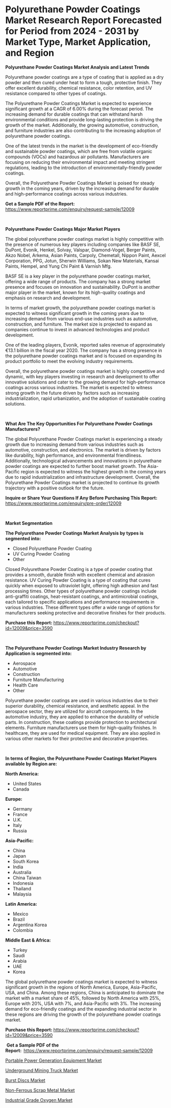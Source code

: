 <p><h1>Polyurethane Powder Coatings Market Research Report Forecasted for Period from 2024 -  2031 by Market Type, Market Application, and Region</h1></p><p><strong>Polyurethane Powder Coatings Market Analysis and Latest Trends</strong></p>
<p><p>Polyurethane powder coatings are a type of coating that is applied as a dry powder and then cured under heat to form a tough, protective finish. They offer excellent durability, chemical resistance, color retention, and UV resistance compared to other types of coatings.</p><p>The Polyurethane Powder Coatings Market is expected to experience significant growth at a CAGR of 6.00% during the forecast period. The increasing demand for durable coatings that can withstand harsh environmental conditions and provide long-lasting protection is driving the growth of the market. Additionally, the growing automotive, construction, and furniture industries are also contributing to the increasing adoption of polyurethane powder coatings.</p><p>One of the latest trends in the market is the development of eco-friendly and sustainable powder coatings, which are free from volatile organic compounds (VOCs) and hazardous air pollutants. Manufacturers are focusing on reducing their environmental impact and meeting stringent regulations, leading to the introduction of environmentally-friendly powder coatings.</p><p>Overall, the Polyurethane Powder Coatings Market is poised for steady growth in the coming years, driven by the increasing demand for durable and high-performance coatings across various industries.</p></p>
<p><strong>Get a Sample PDF of the Report:&nbsp;</strong> <a href="https://www.reportprime.com/enquiry/request-sample/12009">https://www.reportprime.com/enquiry/request-sample/12009</a></p>
<p>&nbsp;</p>
<p><strong>Polyurethane Powder Coatings Major Market Players</strong></p>
<p><p>The global polyurethane powder coatings market is highly competitive with the presence of numerous key players including companies like BASF SE, DuPont, Evonik, Henkel, Solvay, Valspar, Diamond-Vogel, Berger Paints, Akzo Nobel, Arkema, Asian Paints, Carpoly, Chemetall, Nippon Paint, Aexcel Corporation, PPG, Jotun, Sherwin Williams, Sokan New Materials, Kansai Paints, Hempel, and Yung Chi Paint & Varnish Mfg.</p><p>BASF SE is a key player in the polyurethane powder coatings market, offering a wide range of products. The company has a strong market presence and focuses on innovation and sustainability. DuPont is another major player in the market, known for its high-quality coatings and emphasis on research and development.</p><p>In terms of market growth, the polyurethane powder coatings market is expected to witness significant growth in the coming years due to increasing demand from various end-use industries such as automotive, construction, and furniture. The market size is projected to expand as companies continue to invest in advanced technologies and product development.</p><p>One of the leading players, Evonik, reported sales revenue of approximately €13.1 billion in the fiscal year 2020. The company has a strong presence in the polyurethane powder coatings market and is focused on expanding its product portfolio to meet the evolving industry requirements.</p><p>Overall, the polyurethane powder coatings market is highly competitive and dynamic, with key players investing in research and development to offer innovative solutions and cater to the growing demand for high-performance coatings across various industries. The market is expected to witness strong growth in the future driven by factors such as increasing industrialization, rapid urbanization, and the adoption of sustainable coating solutions.</p></p>
<p>&nbsp;</p>
<p><strong>What Are The Key Opportunities For Polyurethane Powder Coatings Manufacturers?</strong></p>
<p><p>The global Polyurethane Powder Coatings market is experiencing a steady growth due to increasing demand from various industries such as automotive, construction, and electronics. The market is driven by factors like durability, high performance, and environmental friendliness. Additionally, technological advancements and innovations in polyurethane powder coatings are expected to further boost market growth. The Asia-Pacific region is expected to witness the highest growth in the coming years due to rapid industrialization and infrastructure development. Overall, the Polyurethane Powder Coatings market is projected to continue its growth trajectory with a positive outlook for the future.</p></p>
<p><strong>Inquire or Share Your Questions If Any Before Purchasing This Report:</strong> <a href="https://www.reportprime.com/enquiry/pre-order/12009">https://www.reportprime.com/enquiry/pre-order/12009</a></p>
<p>&nbsp;</p>
<p><strong>Market Segmentation</strong></p>
<p><strong>The Polyurethane Powder Coatings Market Analysis by types is segmented into:</strong></p>
<p><ul><li>Closed Polyurethane Powder Coating</li><li>UV Curing Powder Coating</li><li>Other</li></ul></p>
<p><p>Closed Polyurethane Powder Coating is a type of powder coating that provides a smooth, durable finish with excellent chemical and abrasion resistance. UV Curing Powder Coating is a type of coating that cures quickly when exposed to ultraviolet light, offering high adhesion and fast processing times. Other types of polyurethane powder coatings include anti-graffiti coatings, heat-resistant coatings, and antimicrobial coatings, each tailored to specific applications and performance requirements in various industries. These different types offer a wide range of options for manufacturers seeking protective and decorative finishes for their products.</p></p>
<p><strong>Purchase this Report:&nbsp;</strong><a href="https://www.reportprime.com/checkout?id=12009&price=3590">https://www.reportprime.com/checkout?id=12009&price=3590</a></p>
<p>&nbsp;</p>
<p><strong>The Polyurethane Powder Coatings Market Industry Research by Application is segmented into:</strong></p>
<p><ul><li>Aerospace</li><li>Automotive</li><li>Construction</li><li>Furniture Manufacturing</li><li>Health Care</li><li>Other</li></ul></p>
<p><p>Polyurethane powder coatings are used in various industries due to their superior durability, chemical resistance, and aesthetic appeal. In the aerospace sector, they are utilized for aircraft components. In the automotive industry, they are applied to enhance the durability of vehicle parts. In construction, these coatings provide protection to architectural elements. Furniture manufacturers use them for high-quality finishes. In healthcare, they are used for medical equipment. They are also applied in various other markets for their protective and decorative properties.</p></p>
<p>&nbsp;</p>
<p><strong>In terms of Region, the Polyurethane Powder Coatings Market Players available by Region are:</strong></p>
<p>
    <p> <strong> North America: </strong>
        <ul>
            <li>United States</li>
            <li>Canada</li>
        </ul>
        </p> 
    <p> <strong> Europe: </strong>
        <ul>
            <li>Germany</li>
            <li>France</li>
            <li>U.K.</li>
            <li>Italy</li>
            <li>Russia</li>
        </ul>
        </p> 
    <p> <strong> Asia-Pacific: </strong>
        <ul>
            <li>China</li>
            <li>Japan</li>
            <li>South Korea</li>
            <li>India</li>
            <li>Australia</li>
            <li>China Taiwan</li>
            <li>Indonesia</li>
            <li>Thailand</li>
            <li>Malaysia</li>
        </ul>
        </p> 
    <p> <strong> Latin America: </strong>
        <ul>
            <li>Mexico</li>
            <li>Brazil</li>
            <li>Argentina Korea</li>
            <li>Colombia</li>
        </ul>
        </p> 
    <p> <strong> Middle East & Africa: </strong>
        <ul>
            <li>Turkey</li>
            <li>Saudi</li>
            <li>Arabia</li>
            <li>UAE</li>
            <li>Korea</li>
        </ul>
    </p>
    </p>
<p><p>The global polyurethane powder coatings market is expected to witness significant growth in the regions of North America, Europe, Asia-Pacific, USA, and China. Among these regions, China is anticipated to dominate the market with a market share of 45%, followed by North America with 25%, Europe with 20%, USA with 7%, and Asia-Pacific with 3%. The increasing demand for eco-friendly coatings and the expanding industrial sector in these regions are driving the growth of the polyurethane powder coatings market.</p></p>
<p><strong>Purchase this Report: </strong><a href="https://www.reportprime.com/checkout?id=12009&price=3590">https://www.reportprime.com/checkout?id=12009&price=3590</a></p>
<p>&nbsp;<strong>Get a Sample PDF of the Report:&nbsp;&nbsp;</strong><a href="https://www.reportprime.com/enquiry/request-sample/12009">https://www.reportprime.com/enquiry/request-sample/12009</a></p>
<p><strong></strong></p>
<p><p><a href="https://cedar-agate-3da.notion.site/Portable-Power-Generation-Equipment-Market-Research-Report-Reveals-The-Latest-Trends-And-Opportuniti-ab2c36fbfd324dd7b3c2384fe10dda94">Portable Power Generation Equipment Market</a></p><p><a href="https://copper-carbon-84f.notion.site/Underground-Mining-Truck-Market-with-the-goal-of-estimating-the-market-size-and-future-growth-potent-c6bc08ad2dfd44c1b857d8591f60ecec">Underground Mining Truck Market</a></p><p><a href="https://view.publitas.com/reportprime-1/burst-discs-market-research-report-unlocks-analysis-on-the-market-financial-status-market-size-and-market-revenue-upto-2030/">Burst Discs Market</a></p><p><a href="https://view.publitas.com/reportprime-1/non-ferrous-scrap-metal-market-growth-market-trends-covid-19-impact-and-forecasts-for-period-from-2023-2030/">Non-Ferrous Scrap Metal Market</a></p><p><a href="https://view.publitas.com/reportprime-1/industrial-grade-oxygen-market-size-evaluating-its-market-trends-growth-and-projections-2023-2030/">Industrial Grade Oxygen Market</a></p></p>
